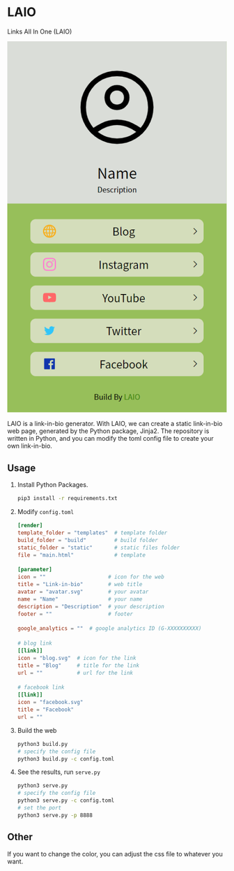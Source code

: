 # LAIO

Links All In One (LAIO)

![](main.png)

LAIO is a link-in-bio generator. With LAIO, we can create a static link-in-bio web page, generated by the Python package, Jinja2. The repository is written in Python, and you can modify the toml config file to create your own link-in-bio.

## Usage

1. Install Python Packages.
    ```bash
    pip3 install -r requirements.txt
    ```

2. Modify `config.toml`
    ```toml
    [render]
    template_folder = "templates"  # template folder
    build_folder = "build"         # build folder
    static_folder = "static"       # static files folder
    file = "main.html"             # template

    [parameter]
    icon = ""                    # icon for the web
    title = "Link-in-bio"        # web title
    avatar = "avatar.svg"        # your avatar
    name = "Name"                # your name
    description = "Description"  # your description
    footer = ""                  # footer 

    google_analytics = ""  # google analytics ID (G-XXXXXXXXXX)

    # blog link
    [[link]]
    icon = "blog.svg"  # icon for the link
    title = "Blog"     # title for the link
    url = ""           # url for the link

    # facebook link
    [[link]]
    icon = "facebook.svg"
    title = "Facebook"
    url = ""
    ```

3. Build the web
    ```bash
    python3 build.py
    # specify the config file
    python3 build.py -c config.toml
    ```

4. See the results, run `serve.py`
    ```bash
    python3 serve.py
    # specify the config file
    python3 serve.py -c config.toml
    # set the port
    python3 serve.py -p 8888
    ```

## Other

If you want to change the color, you can adjust the css file to whatever you want.
